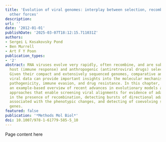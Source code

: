```yaml
---
title: 'Evolution of viral genomes: interplay between selection, recombination, and
  other forces'
description:
url: ''
date: '2012-01-01'
publishDate: '2025-03-07T18:12:15.711031Z'
authors:
- Sergei L Kosakovsky Pond
- Ben Murrell
- Art F Y Poon
publication_types:
- '2'
abstract: RNA viruses evolve very rapidly, often recombine, and are subject to strong
  host (immune response) and anthropogenic (antiretroviral drugs) selective forces.
  Given their compact and extensively sequenced genomes, comparative analysis of RNA
  viral data can provide important insights into the molecular mechanisms of adaptation,
  pathogenicity, immune evasion, and drug resistance. In this chapter, we present
  an example-based overview of recent advances in evolutionary models and statistical
  approaches that enable screening viral alignments for evidence of adaptive change
  in the presence of recombination, detecting bursts of directional adaptive evolution
  associated with the phenotypic changes, and detecting of coevolving sites in viral
  genes.
featured: false
publication: '*Methods Mol Biol*'
doi: 10.1007/978-1-61779-585-5_10
---
```


Page content here